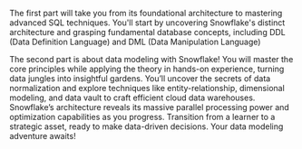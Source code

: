The first part will take you from its foundational architecture to mastering advanced SQL techniques. You'll start by uncovering Snowflake's distinct architecture and grasping fundamental database concepts, including DDL (Data Definition Language) and DML (Data Manipulation Language)

The second part is about data modeling with Snowflake! You will master the core principles while applying the theory in hands-on experience, turning data jungles into insightful gardens.
You’ll uncover the secrets of data normalization and explore techniques like entity-relationship, dimensional modeling, and data vault to craft efficient cloud data warehouses.
Snowflake’s architecture reveals its massive parallel processing power and optimization capabilities as you progress. Transition from a learner to a strategic asset, ready to make data-driven decisions. Your data modeling adventure awaits!
